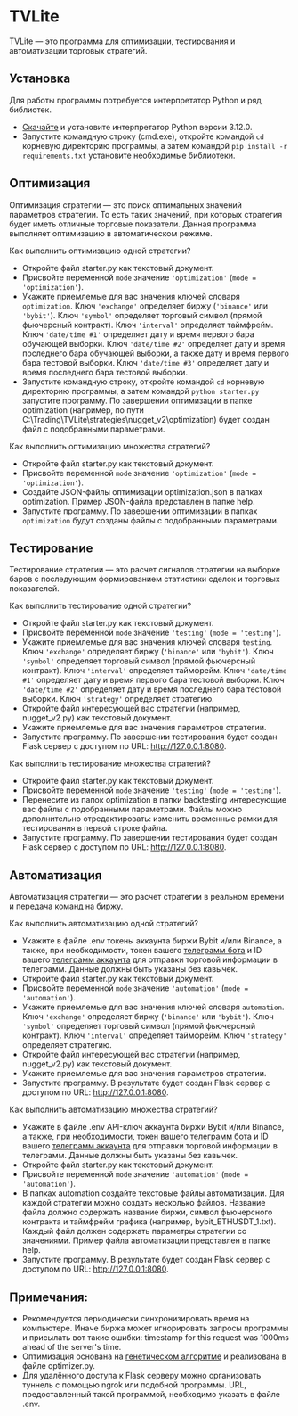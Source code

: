 # TVLite
TVLite — это программа для оптимизации, тестирования и автоматизации торговых стратегий.

## Установка
Для работы программы потребуется интерпретатор Python и ряд библиотек.
- [Скачайте](https://www.python.org/downloads/release/python-3120/) и установите интерпретатор Python версии 3.12.0.
- Запустите командную строку (cmd.exe), откройте командой `cd` корневую директорию программы, а затем командой `pip install -r requirements.txt` установите необходимые библиотеки.

## Оптимизация
Оптимизация стратегии — это поиск оптимальных значений параметров стратегии. То есть таких значений, при которых стратегия будет иметь отличные торговые показатели. Данная программа выполняет оптимизацию в автоматическом режиме.

Как выполнить оптимизацию одной стратегии?
- Откройте файл starter.py как текстовый документ.
- Присвойте переменной `mode` значение `'optimization'` (`mode = 'optimization'`).
- Укажите приемлемые для вас значения ключей словаря `optimization`. Ключ `'exchange'` определяет биржу (`'binance'` или `'bybit'`). Ключ `'symbol'` определяет торговый символ (прямой фьючерсный контракт). Ключ `'interval'` определяет таймфрейм. Ключ `'date/time #1'` определяет дату и время первого бара обучающей выборки. Ключ `'date/time #2'` определяет дату и время последнего бара обучающей выборки, а также дату и время первого бара тестовой выборки. Ключ `'date/time #3'` определяет дату и время последнего бара тестовой выборки.
- Запустите командную строку, откройте командой `cd` корневую директорию программы, а затем командой `python starter.py` запустите программу. По завершении оптимизации в папке optimization (например, по пути C:\Trading\TVLite\strategies\nugget_v2\optimization) будет создан файл с подобранными параметрами.

Как выполнить оптимизацию множества стратегий?
- Откройте файл starter.py как текстовый документ.
- Присвойте переменной `mode` значение `'optimization'` (`mode = 'optimization'`).
- Создайте JSON-файлы оптимизации optimization.json в папках optimization. Пример JSON-файла представлен в папке help.
- Запустите программу. По завершении оптимизации в папках `optimization` будут созданы файлы с подобранными параметрами.

## Тестирование
Тестирование стратегии — это расчет сигналов стратегии на выборке баров с последующим формированием статистики сделок и торговых показателей.

Как выполнить тестирование одной стратегии?
- Откройте файл starter.py как текстовый документ.
- Присвойте переменной `mode` значение `'testing'` (`mode = 'testing'`).
- Укажите приемлемые для вас значения ключей словаря `testing`. Ключ `'exchange'` определяет биржу (`'binance'` или `'bybit'`). Ключ `'symbol'` определяет торговый символ (прямой фьючерсный контракт). Ключ `'interval'` определяет таймфрейм. Ключ `'date/time #1'` определяет дату и время первого бара тестовой выборки. Ключ `'date/time #2'` определяет дату и время последнего бара тестовой выборки. Ключ `'strategy'` определяет стратегию.
- Откройте файл интересующей вас стратегии (например, nugget_v2.py) как текстовый документ.
- Укажите приемлемые для вас значения параметров стратегии.
- Запустите программу. По завершении тестирования будет создан Flask сервер с доступом по URL: http://127.0.0.1:8080.

Как выполнить тестирование множества стратегий?
- Откройте файл starter.py как текстовый документ.
- Присвойте переменной `mode` значение `'testing'` (`mode = 'testing'`).
- Перенесите из папок optimization в папки backtesting интересующие вас файлы с подобранными параметрами. Файлы можно дополнительно отредактировать: изменить временные рамки для тестирования в первой строке файла.
- Запустите программу. По завершении тестирования будет создан Flask сервер с доступом по URL: http://127.0.0.1:8080.

## Автоматизация
Автоматизация стратегии — это расчет стратегии в реальном времени и передача команд на биржу.

Как выполнить автоматизацию одной стратегий?
- Укажите в файле .env токены аккаунта биржи Bybit и/или Binance, а также, при необходимости, токен вашего [телеграмм бота](https://t.me/BotFather) и ID вашего [телеграмм аккаунта](https://t.me/userinfobot) для отправки торговой информации в телеграмм. Данные должны быть указаны без кавычек.
- Откройте файл starter.py как текстовый документ.
- Присвойте переменной `mode` значение `'automation'` (`mode = 'automation'`).
- Укажите приемлемые для вас значения ключей словаря `automation`. Ключ `'exchange'` определяет биржу (`'binance'` или `'bybit'`). Ключ `'symbol'` определяет торговый символ (прямой фьючерсный контракт). Ключ `'interval'` определяет таймфрейм. Ключ `'strategy'` определяет стратегию.
- Откройте файл интересующей вас стратегии (например, nugget_v2.py) как текстовый документ.
- Укажите приемлемые для вас значения параметров стратегии.
- Запустите программу. В результате будет создан Flask сервер с доступом по URL: http://127.0.0.1:8080.

Как выполнить автоматизацию множества стратегий?
- Укажите в файле .env API-ключ аккаунта биржи Bybit и/или Binance, а также, при необходимости, токен вашего [телеграмм бота](https://t.me/BotFather) и ID вашего [телеграмм аккаунта](https://t.me/userinfobot) для отправки торговой информации в телеграмм. Данные должны быть указаны без кавычек.
- Откройте файл starter.py как текстовый документ.
- Присвойте переменной `mode` значение `'automation'` (`mode = 'automation'`).
- В папках automation создайте текстовые файлы автоматизации. Для каждой стратегии можно создать несколько файлов. Название файла должно содержать название биржи, символ фьючерсного контракта и таймфрейм графика (например, bybit_ETHUSDT_1.txt). Каждый файл должен содержать параметры стратегии со значениями. Пример файла автоматизации представлен в папке help.
- Запустите программу. В результате будет создан Flask сервер с доступом по URL: http://127.0.0.1:8080.

## Примечания:
- Рекомендуется периодически синхронизировать время на компьютере. Иначе биржа может игнорировать запросы программы и присылать вот такие ошибки: timestamp for this request was 1000ms ahead of the server's time.
- Оптимизация основана на [генетическом алгоритме](https://neurohive.io/ru/osnovy-data-science/chto-takoe-geneticheskie-algoritmy/) и реализована в файле optimizer.py.
- Для удалённого доступа к Flask серверу можно организовать туннель с помощью ngrok или подобной программы. URL, предоставленный такой программой, необходимо указать в файле .env.